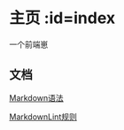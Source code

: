 # 主页 :id=index <!-- {docsify-ignore-all} -->

一个前端崽

## 文档

<!-- [Html](html/) -->

<!-- [Html5](html5/) -->

<!-- [git](git-docs/) -->

<!-- [Vim](vim-docs/) -->

[Markdown语法](markdown/)

[MarkdownLint规则](markdown-lint/)
